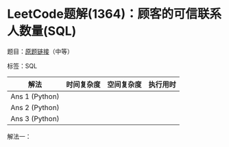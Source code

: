 # LeetCode题解(1364)：顾客的可信联系人数量(SQL)

题目：[原题链接](https://leetcode-cn.com/problems/number-of-trusted-contacts-of-a-customer/)（中等）

标签：SQL

| 解法           | 时间复杂度 | 空间复杂度 | 执行用时 |
| -------------- | ---------- | ---------- | -------- |
| Ans 1 (Python) |            |            |          |
| Ans 2 (Python) |            |            |          |
| Ans 3 (Python) |            |            |          |

解法一：


